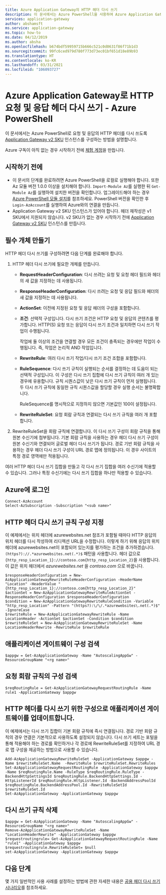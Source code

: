 ```yaml
---
title: Azure Application Gateway의 HTTP 헤더 다시 쓰기
description: 이 문서에서는 Azure PowerShell을 사용하여 Azure Application Gateway에 HTTP 헤더를 다시 쓰는 방법에 관한 정보를 제공합니다.
services: application-gateway
author: abshamsft
ms.service: application-gateway
ms.topic: how-to
ms.date: 04/12/2019
ms.author: absha
ms.openlocfilehash: b674bdf59959715b666c521c0d0631f86f71b1d3
ms.sourcegitcommit: 99fc6ced979d780f773d73ec01bf651d18e89b93
ms.translationtype: HT
ms.contentlocale: ko-KR
ms.lasthandoff: 03/31/2021
ms.locfileid: "106093727"
---
```

# <a name="rewrite-http-request-and-response-headers-with-azure-application-gateway---azure-powershell"></a>Azure Application Gateway로 HTTP 요청 및 응답 헤더 다시 쓰기 - Azure PowerShell

이 문서에서는 Azure PowerShell로 요청 및 응답의 HTTP 헤더를 다시 쓰도록 [Application Gateway v2 SKU](./application-gateway-autoscaling-zone-redundant.md) 인스턴스를 구성하는 방법을 설명합니다.

Azure 구독이 아직 없는 경우 시작하기 전에 [체험 계정](https://azure.microsoft.com/free/?WT.mc_id=A261C142F)을 만듭니다.

## <a name="before-you-begin"></a>시작하기 전에

- 이 문서의 단계를 완료하려면 Azure PowerShell을 로컬로 실행해야 합니다. 또한 Az 모듈 버전 1.0.0 이상을 설치해야 합니다. `Import-Module Az`를 실행한 뒤 `Get-Module Az`를 실행하여 설치한 버전을 확인합니다. 업그레이드해야 하는 경우 [Azure PowerShell 모듈 설치](/powershell/azure/install-az-ps)를 참조하세요. PowerShell 버전을 확인한 후 `Login-AzAccount`를 실행하여 Azure와의 연결을 만듭니다.
- Application Gateway v2 SKU 인스턴스가 있어야 합니다. 헤더 재작성은 v1 SKU에서 지원되지 않습니다. v2 SKU가 없는 경우 시작하기 전에 [Application Gateway v2 SKU](./tutorial-autoscale-ps.md) 인스턴스를 만듭니다.

## <a name="create-required-objects"></a>필수 개체 만들기

HTTP 헤더 다시 쓰기를 구성하려면 다음 단계를 완료해야 합니다.

1. HTTP 헤더 다시 쓰기에 필요한 개체를 만듭니다.

   - **RequestHeaderConfiguration**: 다시 쓰려는 요청 및 요청 헤더 필드와 헤더의 새 값을 지정하는 데 사용됩니다.

   - **ResponseHeaderConfiguration**: 다시 쓰려는 요청 및 응답 필드와 헤더의 새 값을 지정하는 데 사용됩니다.

   - **ActionSet**: 이전에 지정된 요청 및 응답 헤더의 구성을 포함합니다.

   - **조건**: 선택적 구성입니다. 다시 쓰기 조건은 HTTP 요청 및 응답의 콘텐츠를 평가합니다. HTTP(S) 요청 또는 응답이 다시 쓰기 조건과 일치하면 다시 쓰기 작업이 수행됩니다.

     작업에 둘 이상의 조건을 연결할 경우 모든 조건이 충족되는 경우에만 작업이 수행됩니다. 즉, 작업은 논리적 AND 작업입니다.

   - **RewriteRule**: 여러 다시 쓰기 작업/다시 쓰기 조건 조합을 포함합니다.

   - **RuleSequence**: 다시 쓰기 규칙이 실행되는 순서를 결정하는 데 도움이 되는 선택적 구성입니다. 이 구성은 다시 쓰기 집합에 다시 쓰기 규칙이 여러 개 있는 경우에 유용합니다. 규칙 시퀀스값이 낮은 다시 쓰기 규칙이 먼저 실행됩니다. 두 다시 쓰기 규칙에 동일한 규칙 시퀀스값을 할당할 경우 실행 순서는 불명확합니다.

     RuleSequence를 명시적으로 지정하지 않으면 기본값인 100이 설정됩니다.

   - **RewriteRuleSet**: 요청 회람 규칙과 연결되는 다시 쓰기 규칙을 여러 개 포함합니다.

2. RewriteRuleSet을 회람 규칙에 연결합니다. 이 다시 쓰기 구성이 회람 규칙을 통해 원본 수신기에 첨부됩니다. 기본 회람 규칙을 사용하는 경우 헤더 다시 쓰기 구성이 원본 수신기와 연결되어 글로벌 헤더 다시 쓰기가 됩니다. 경로 기반 회람 규칙을 사용하는 경우 헤더 다시 쓰기 구성이 URL 경로 맵에 정의됩니다. 이 경우 사이트의 특정 경로 영역에만 적용됩니다.

여러 HTTP 헤더 다시 쓰기 집합을 만들고 각 다시 쓰기 집합을 여러 수신기에 적용할 수 있습니다. 그러나 특정 수신기에는 다시 쓰기 집합을 하나만 적용할 수 있습니다.

## <a name="sign-in-to-azure"></a>Azure에 로그인

```azurepowershell
Connect-AzAccount
Select-AzSubscription -Subscription "<sub name>"
```

## <a name="specify-the-http-header-rewrite-rule-configuration"></a>HTTP 헤더 다시 쓰기 규칙 구성 지정

이 예제에서는 위치 헤더에 azurewebsites.net 참조가 포함될 때마다 HTTP 응답의 위치 헤더를 다시 작성하여 리디렉션 URL을 수정합니다. 이렇게 하기 위해 응답의 위치 헤더에 azurewebsites.net이 포함되어 있는지를 평가하는 조건을 추가하겠습니다. `(https?)://.*azurewebsites.net(.*)$` 패턴을 사용합니다. 헤더 값으로 `{http_resp_Location_1}://contoso.com{http_resp_Location_2}`을 사용합니다. 이 값은 위치 헤더에서 *azurewebsites.net* 을 *contoso.com* 으로 바꿉니다.

```azurepowershell
$responseHeaderConfiguration = New-AzApplicationGatewayRewriteRuleHeaderConfiguration -HeaderName "Location" -HeaderValue "{http_resp_Location_1}://contoso.com{http_resp_Location_2}"
$actionSet = New-AzApplicationGatewayRewriteRuleActionSet -ResponseHeaderConfiguration $responseHeaderConfiguration
$condition = New-AzApplicationGatewayRewriteRuleCondition -Variable "http_resp_Location" -Pattern "(https?):\/\/.*azurewebsites\.net(.*)$" -IgnoreCase
$rewriteRule = New-AzApplicationGatewayRewriteRule -Name LocationHeader -ActionSet $actionSet -Condition $condition
$rewriteRuleSet = New-AzApplicationGatewayRewriteRuleSet -Name LocationHeaderRewrite -RewriteRule $rewriteRule
```

## <a name="retrieve-the-configuration-of-your-application-gateway"></a>애플리케이션 게이트웨이 구성 검색

```azurepowershell
$appgw = Get-AzApplicationGateway -Name "AutoscalingAppGw" -ResourceGroupName "<rg name>"
```

## <a name="retrieve-the-configuration-of-your-request-routing-rule"></a>요청 회람 규칙의 구성 검색

```azurepowershell
$reqRoutingRule = Get-AzApplicationGatewayRequestRoutingRule -Name rule1 -ApplicationGateway $appgw
```

## <a name="update-the-application-gateway-with-the-configuration-for-rewriting-http-headers"></a>HTTP 헤더를 다시 쓰기 위한 구성으로 애플리케이션 게이트웨이를 업데이트합니다.

이 예제에서는 다시 쓰기 집합이 기본 회람 규칙에 즉시 연결됩니다. 경로 기반 회람 규칙의 경우 연결은 기본적으로 사용하도록 설정되지 않습니다. 다시 쓰기 세트는 포털을 통해 적용해야 하는 경로를 확인하거나 각 경로에 RewriteRuleSet를 지정하여 URL 경로 맵 구성을 제공하는 방법으로 사용할 수 있습니다.  

```azurepowershell
Add-AzApplicationGatewayRewriteRuleSet -ApplicationGateway $appgw -Name $rewriteRuleSet.Name  -RewriteRule $rewriteRuleSet.RewriteRules
Set-AzApplicationGatewayRequestRoutingRule -ApplicationGateway $appgw -Name $reqRoutingRule.Name -RuleType $reqRoutingRule.RuleType -BackendHttpSettingsId $reqRoutingRule.BackendHttpSettings.Id -HttpListenerId $reqRoutingRule.HttpListener.Id -BackendAddressPoolId $reqRoutingRule.BackendAddressPool.Id -RewriteRuleSetId $rewriteRuleSet.Id
Set-AzApplicationGateway -ApplicationGateway $appgw
```

## <a name="delete-a-rewrite-rule"></a>다시 쓰기 규칙 삭제

```azurepowershell
$appgw = Get-AzApplicationGateway -Name "AutoscalingAppGw" -ResourceGroupName "<rg name>"
Remove-AzApplicationGatewayRewriteRuleSet -Name "LocationHeaderRewrite" -ApplicationGateway $appgw
$requestroutingrule= Get-AzApplicationGatewayRequestRoutingRule -Name "rule1" -ApplicationGateway $appgw
$requestroutingrule.RewriteRuleSet= $null
set-AzApplicationGateway -ApplicationGateway $appgw
```

## <a name="next-steps"></a>다음 단계

몇 가지 일반적인 사용 사례를 설정하는 방법에 관한 자세한 내용은 [공용 헤더 다시 쓰기 시나리오](./rewrite-http-headers.md)를 참조하세요.